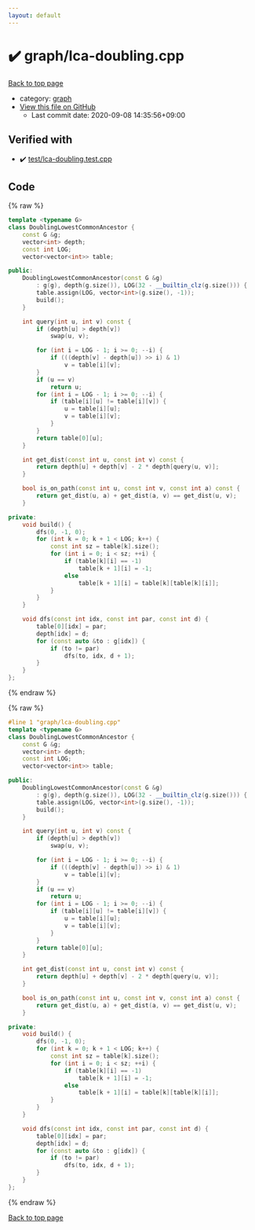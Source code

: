 ```yaml
---
layout: default
---
```


<!-- mathjax config similar to math.stackexchange -->
<script type="text/javascript" async
  src="https://cdnjs.cloudflare.com/ajax/libs/mathjax/2.7.5/MathJax.js?config=TeX-MML-AM_CHTML">
</script>
<script type="text/x-mathjax-config">
  MathJax.Hub.Config({
    TeX: { equationNumbers: { autoNumber: "AMS" }},
    tex2jax: {
      inlineMath: [ ['$','$'] ],
      processEscapes: true
    },
    "HTML-CSS": { matchFontHeight: false },
    displayAlign: "left",
    displayIndent: "2em"
  });
</script>

<script type="text/javascript" src="https://cdnjs.cloudflare.com/ajax/libs/jquery/3.4.1/jquery.min.js"></script>
<script src="https://cdn.jsdelivr.net/npm/jquery-balloon-js@1.1.2/jquery.balloon.min.js" integrity="sha256-ZEYs9VrgAeNuPvs15E39OsyOJaIkXEEt10fzxJ20+2I=" crossorigin="anonymous"></script>
<script type="text/javascript" src="../../assets/js/copy-button.js"></script>
<link rel="stylesheet" href="../../assets/css/copy-button.css" />


# :heavy_check_mark: graph/lca-doubling.cpp

<a href="../../index.html">Back to top page</a>

* category: <a href="../../index.html#f8b0b924ebd7046dbfa85a856e4682c8">graph</a>
* <a href="{{ site.github.repository_url }}/blob/master/graph/lca-doubling.cpp">View this file on GitHub</a>
    - Last commit date: 2020-09-08 14:35:56+09:00




## Verified with

* :heavy_check_mark: <a href="../../verify/test/lca-doubling.test.cpp.html">test/lca-doubling.test.cpp</a>


## Code

<a id="unbundled"></a>
{% raw %}
```cpp
template <typename G>
class DoublingLowestCommonAncestor {
    const G &g;
    vector<int> depth;
    const int LOG;
    vector<vector<int>> table;

public:
    DoublingLowestCommonAncestor(const G &g)
        : g(g), depth(g.size()), LOG(32 - __builtin_clz(g.size())) {
        table.assign(LOG, vector<int>(g.size(), -1));
        build();
    }

    int query(int u, int v) const {
        if (depth[u] > depth[v])
            swap(u, v);

        for (int i = LOG - 1; i >= 0; --i) {
            if (((depth[v] - depth[u]) >> i) & 1)
                v = table[i][v];
        }
        if (u == v)
            return u;
        for (int i = LOG - 1; i >= 0; --i) {
            if (table[i][u] != table[i][v]) {
                u = table[i][u];
                v = table[i][v];
            }
        }
        return table[0][u];
    }

    int get_dist(const int u, const int v) const {
        return depth[u] + depth[v] - 2 * depth[query(u, v)];
    }

    bool is_on_path(const int u, const int v, const int a) const {
        return get_dist(u, a) + get_dist(a, v) == get_dist(u, v);
    }

private:
    void build() {
        dfs(0, -1, 0);
        for (int k = 0; k + 1 < LOG; k++) {
            const int sz = table[k].size();
            for (int i = 0; i < sz; ++i) {
                if (table[k][i] == -1)
                    table[k + 1][i] = -1;
                else
                    table[k + 1][i] = table[k][table[k][i]];
            }
        }
    }

    void dfs(const int idx, const int par, const int d) {
        table[0][idx] = par;
        depth[idx] = d;
        for (const auto &to : g[idx]) {
            if (to != par)
                dfs(to, idx, d + 1);
        }
    }
};
```
{% endraw %}

<a id="bundled"></a>
{% raw %}
```cpp
#line 1 "graph/lca-doubling.cpp"
template <typename G>
class DoublingLowestCommonAncestor {
    const G &g;
    vector<int> depth;
    const int LOG;
    vector<vector<int>> table;

public:
    DoublingLowestCommonAncestor(const G &g)
        : g(g), depth(g.size()), LOG(32 - __builtin_clz(g.size())) {
        table.assign(LOG, vector<int>(g.size(), -1));
        build();
    }

    int query(int u, int v) const {
        if (depth[u] > depth[v])
            swap(u, v);

        for (int i = LOG - 1; i >= 0; --i) {
            if (((depth[v] - depth[u]) >> i) & 1)
                v = table[i][v];
        }
        if (u == v)
            return u;
        for (int i = LOG - 1; i >= 0; --i) {
            if (table[i][u] != table[i][v]) {
                u = table[i][u];
                v = table[i][v];
            }
        }
        return table[0][u];
    }

    int get_dist(const int u, const int v) const {
        return depth[u] + depth[v] - 2 * depth[query(u, v)];
    }

    bool is_on_path(const int u, const int v, const int a) const {
        return get_dist(u, a) + get_dist(a, v) == get_dist(u, v);
    }

private:
    void build() {
        dfs(0, -1, 0);
        for (int k = 0; k + 1 < LOG; k++) {
            const int sz = table[k].size();
            for (int i = 0; i < sz; ++i) {
                if (table[k][i] == -1)
                    table[k + 1][i] = -1;
                else
                    table[k + 1][i] = table[k][table[k][i]];
            }
        }
    }

    void dfs(const int idx, const int par, const int d) {
        table[0][idx] = par;
        depth[idx] = d;
        for (const auto &to : g[idx]) {
            if (to != par)
                dfs(to, idx, d + 1);
        }
    }
};

```
{% endraw %}

<a href="../../index.html">Back to top page</a>

